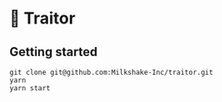 # 🔪 Traitor

## Getting started

```
git clone git@github.com:Milkshake-Inc/traitor.git
yarn
yarn start
```

